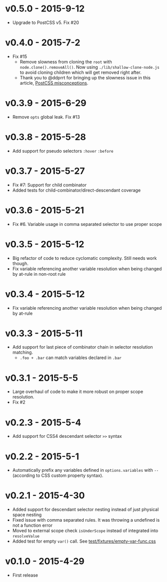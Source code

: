 
# v0.5.0 - 2015-9-12

 - Upgrade to PostCSS v5. Fix #20

# v0.4.0 - 2015-7-2

 - Fix #15
 	 - Remove slowness from cloning the `root` with `node.clone().removeAll()`. Now using `./lib/shallow-clone-node.js` to avoid cloning children which will get removed right after.
 	 - Thank you to @ddprrt for bringing up the slowness issue in this article, [PostCSS misconceptions](https://medium.com/@ddprrt/postcss-misconceptions-faf5dc5038df).



# v0.3.9 - 2015-6-29

 - Remove `opts` global leak. Fix #13


# v0.3.8 - 2015-5-28

 - Add support for pseudo selectors `:hover` `:before`

# v0.3.7 - 2015-5-27

 - Fix #7: Support for child combinator
 - Added tests for child-combinator/direct-descendant coverage

# v0.3.6 - 2015-5-21

 - Fix #6. Variable usage in comma separated selector to use proper scope

# v0.3.5 - 2015-5-12

 - Big refactor of code to reduce cyclomatic complexity. Still needs work though.
 - Fix variable referencing another variable resolution when being changed by at-rule in non-root rule

# v0.3.4 - 2015-5-12

 - Fix variable referencing another variable resolution when being changed by at-rule

# v0.3.3 - 2015-5-11

 - Add support for last piece of combinator chain in selector resolution matching. 
 	 - `.foo + .bar` can match variables declared in `.bar`

# v0.3.1 - 2015-5-5

 - Large overhaul of code to make it more robust on proper scope resolution.
 - Fix #2

# v0.2.3 - 2015-5-4

 - Add support for CSS4 descendant selector `>>` syntax

# v0.2.2 - 2015-5-1

 - Automatically prefix any variables defined in `options.variables` with `--` (according to CSS custom property syntax).

# v0.2.1 - 2015-4-30

 - Added support for descendant selector nesting instead of just physical space nesting
 - Fixed issue with comma separated rules. It was throwing a undefined is not a function error
 - Moved to external scope check `isUnderScope` instead of integrated into `resolveValue`
 - Added test for empty `var()` call. See [test/fixtures/empty-var-func.css](https://github.com/MadLittleMods/postcss-css-variables/blob/master/test/fixtures/empty-var-func.css)

# v0.1.0 - 2015-4-29

 - First release